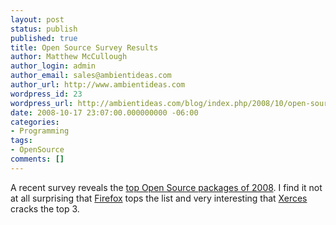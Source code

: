 ```yaml
---
layout: post
status: publish
published: true
title: Open Source Survey Results
author: Matthew McCullough
author_login: admin
author_email: sales@ambientideas.com
author_url: http://www.ambientideas.com
wordpress_id: 23
wordpress_url: http://ambientideas.com/blog/index.php/2008/10/open-source-survey-results/
date: 2008-10-17 23:07:00.000000000 -06:00
categories:
- Programming
tags:
- OpenSource
comments: []
---
```

<p>A recent survey reveals the <a href="http://ostatic.com/173587-blog/census-reveals-the-top-20-open-source-packages" target="_blank">top Open Source packages of 2008</a>. I find it not at all surprising that <a href="http://www.mozilla.org" target="_blank">Firefox</a> tops the list and very interesting that <a href="http://xerces.apache.org" target="_blank">Xerces</a> cracks the top 3.</p>
